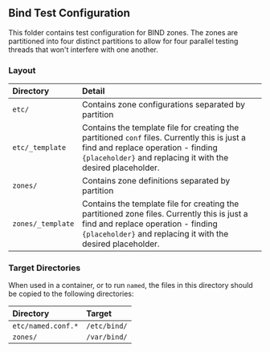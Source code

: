 ## Bind Test Configuration

This folder contains test configuration for BIND zones. The zones are partitioned into four distinct partitions to allow
for four parallel testing threads that won't interfere with one another.

### Layout

| Directory | Detail |
|:---|:---|
| `etc/` | Contains zone configurations separated by partition |
| `etc/_template` | Contains the template file for creating the partitioned `conf` files. Currently this is just a find and replace operation - finding `{placeholder}` and replacing it with the desired placeholder. |
| `zones/` | Contains zone definitions separated by partition |
| `zones/_template` |Contains the template file for creating the partitioned zone files. Currently this is just a find and replace operation - finding `{placeholder}` and replacing it with the desired placeholder. |

### Target Directories

When used in a container, or to run `named`, the files in this directory should be copied to the following directories:

| Directory | Target |
|:---|:---|
| `etc/named.conf.*` | `/etc/bind/` |
| `zones/` | `/var/bind/` |

